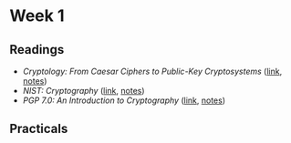 # Week 1 
## Readings
- _Cryptology: From Caesar Ciphers to Public-Key Cryptosystems_
  ([link](https://www.jstor.org/stable/pdf/2686311.pdf),
  [notes](./Luciano_Prichett_Reading_Notes.md))
- _NIST: Cryptography_ ([link](https://www.nist.gov/cryptography),
  [notes](./NIST_Reading_Notes.md))
- _PGP 7.0: An Introduction to Cryptography_
  ([link](https://archive.org/details/pgp-70-intro-to-crypto), 
  [notes](./Introduction_to_Cryptography_Reading_Notes.md))

## Practicals
